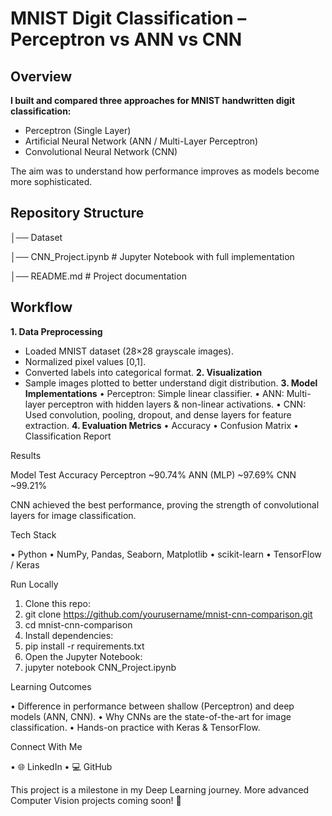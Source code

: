 # MNIST Digit Classification – Perceptron vs ANN vs CNN

## Overview

**I built and compared three approaches for MNIST handwritten digit classification:**
- Perceptron (Single Layer)
- Artificial Neural Network (ANN / Multi-Layer Perceptron)
- Convolutional Neural Network (CNN)
  
The aim was to understand how performance improves as models become more sophisticated.

## Repository Structure

│── Dataset

│── CNN_Project.ipynb     # Jupyter Notebook with full implementation

│── README.md             # Project documentation

## Workflow

**1. Data Preprocessing**
- Loaded MNIST dataset (28×28 grayscale images).
- Normalized pixel values [0,1].
- Converted labels into categorical format.
**2. Visualization**
- Sample images plotted to better understand digit distribution.
**3.	Model Implementations**
•	Perceptron: Simple linear classifier.
•	ANN: Multi-layer perceptron with hidden layers & non-linear activations.
•	CNN: Used convolution, pooling, dropout, and dense layers for feature extraction.
**4.	Evaluation Metrics**
•	Accuracy
•	Confusion Matrix
•	Classification Report

Results

Model	Test Accuracy
Perceptron	~90.74%
ANN (MLP)	~97.69%
CNN	~99.21%

CNN achieved the best performance, proving the strength of convolutional layers for image classification.

Tech Stack

•	Python
•	NumPy, Pandas, Seaborn, Matplotlib
•	scikit-learn
•	TensorFlow / Keras

Run Locally

1.	Clone this repo:
2.	git clone https://github.com/yourusername/mnist-cnn-comparison.git
3.	cd mnist-cnn-comparison
4.	Install dependencies:
5.	pip install -r requirements.txt
6.	Open the Jupyter Notebook:
7.	jupyter notebook CNN_Project.ipynb

Learning Outcomes

•	Difference in performance between shallow (Perceptron) and deep models (ANN, CNN).
•	Why CNNs are the state-of-the-art for image classification.
•	Hands-on practice with Keras & TensorFlow.

Connect With Me

•	🌐 LinkedIn
•	💻 GitHub

This project is a milestone in my Deep Learning journey. More advanced Computer Vision projects coming soon! 🚀
